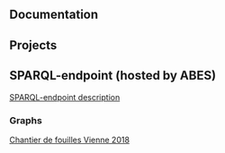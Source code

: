 
## Documentation


## Projects


## SPARQL-endpoint (hosted by ABES)

<a href="sparql_endpoint/endpoint_description">SPARQL-endpoint description</a>

### Graphs

<a href="sparql_endpoint/graphs/vienne-2018">Chantier de fouilles Vienne 2018</a>
